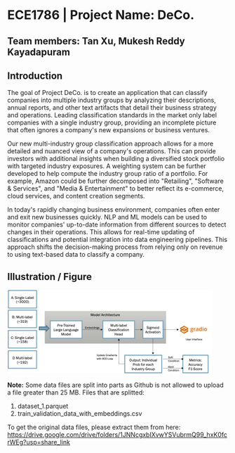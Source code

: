 # ECE1786 | Project Name: DeCo.

## Team members: Tan Xu, Mukesh Reddy Kayadapuram

## Introduction

The goal of Project DeCo. is to create an application that can classify companies into multiple industry groups by analyzing their descriptions, annual reports, and other text artifacts that detail their business strategy and operations. Leading classification standards in the market only label companies with a single industry group, providing an incomplete picture that often ignores a company's new expansions or business ventures.

Our new multi-industry group classification approach allows for a more detailed and nuanced view of a company's operations. This can provide investors with additional insights when building a diversified stock portfolio with targeted industry exposures. A weighting system can be further developed to help compute the industry group ratio of a portfolio. For example, Amazon could be further decomposed into "Retailing", "Software & Services", and "Media & Entertainment" to better reflect its e-commerce, cloud services, and content creation segments.

In today's rapidly changing business environment, companies often enter and exit new businesses quickly. NLP and ML models can be used to monitor companies' up-to-date information from different sources to detect changes in their operations. This allows for real-time updating of classifications and potential integration into data engineering pipelines. This approach shifts the decision-making process from relying only on revenue to using text-based data to classify a company.

## Illustration / Figure

![alt text](https://github.com/ece1786-2022/DeCo/blob/final_edits/data/project_figure.png)


**Note:** Some data files are split into parts as Github is not allowed to upload a file greater than 25 MB.
Files that are splitted:
1. dataset_1.parquet
2. train_validation_data_with_embeddings.csv

To get the original data files, please extract them from here: https://drive.google.com/drive/folders/1JNNcgxbIXvwYSVubrmQ99_hxK0fcrWEg?usp=share_link
